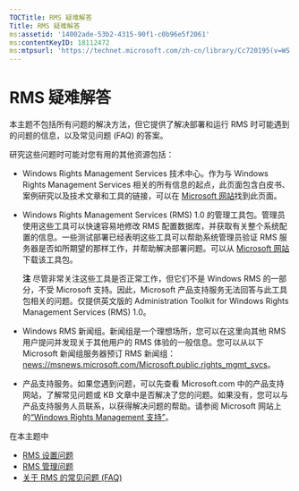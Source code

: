 ```yaml
---
TOCTitle: RMS 疑难解答
Title: RMS 疑难解答
ms:assetid: '14002ade-53b2-4315-90f1-c0b96e5f2061'
ms:contentKeyID: 18112472
ms:mtpsurl: 'https://technet.microsoft.com/zh-cn/library/Cc720195(v=WS.10)'
---
```


RMS 疑难解答
============

本主题不包括所有问题的解决方法，但它提供了解决部署和运行 RMS 时可能遇到的问题的信息，以及常见问题 (FAQ) 的答案。

研究这些问题时可能对您有用的其他资源包括：

-   Windows Rights Management Services 技术中心。作为与 Windows Rights Management Services 相关的所有信息的起点，此页面包含白皮书、案例研究以及技术文章和工具的链接，可以在 [Microsoft 网站](https://go.microsoft.com/fwlink/?linkid=26724)找到此页面。
-   Windows Rights Management Services (RMS) 1.0 的管理工具包。管理员使用这些工具可以快速容易地修改 RMS 配置数据库，并获取有关整个系统配置的信息。一些测试部署已经表明这些工具可以帮助系统管理员验证 RMS 服务器是否如所期望的那样工作，并帮助解决部署问题。可以从 [Microsoft 网站](https://go.microsoft.com/fwlink/?linkid=33841)下载该工具包。

    **注** 尽管非常关注这些工具是否正常工作，但它们不是 Windows RMS 的一部分，不受 Microsoft 支持。因此，Microsoft 产品支持服务无法回答与此工具包相关的问题。仅提供英文版的 Administration Toolkit for Windows Rights Management Services (RMS) 1.0。
    
-   Windows RMS 新闻组。新闻组是一个理想场所，您可以在这里向其他 RMS 用户提问并发现关于其他用户的 RMS 体验的一般信息。您可以从以下 Microsoft 新闻组服务器预订 RMS 新闻组：[news://msnews.microsoft.com/Microsoft.public.rights\_mgmt\_svcs]()。
-   产品支持服务。如果您遇到问题，可以先查看 Microsoft.com 中的产品支持网站，了解常见问题或 KB 文章中是否解决了您的问题。如果没有，您可以与产品支持服务人员联系，以获得解决问题的帮助。请参阅 Microsoft 网站上的[“Windows Rights Management 支持”](https://go.microsoft.com/fwlink/?linkid=33883)。

在本主题中

-   [RMS 设置问题](https://technet.microsoft.com/b0e6ef48-ab38-4426-be5b-811cf64c45c0)
-   [RMS 管理问题](https://technet.microsoft.com/97013c08-d3fa-4ea0-8914-995b6c97f900)
-   [关于 RMS 的常见问题 (FAQ)](https://technet.microsoft.com/0f14390c-8de5-4829-95af-87f48d13869c)

